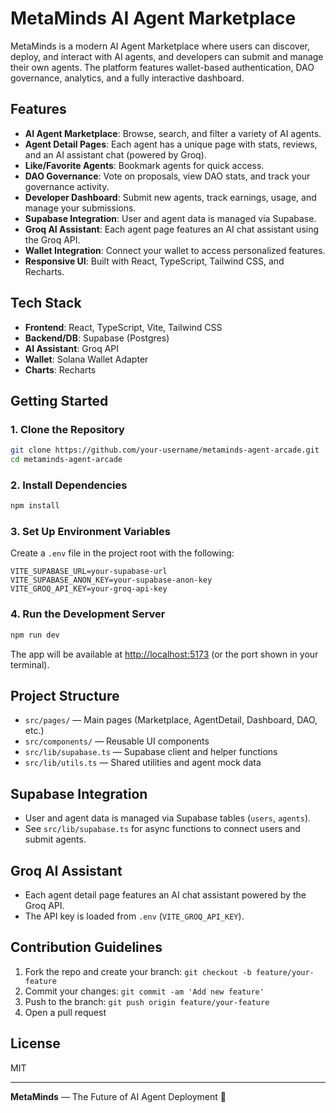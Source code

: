 # MetaMinds AI Agent Marketplace

MetaMinds is a modern AI Agent Marketplace where users can discover, deploy, and interact with AI agents, and developers can submit and manage their own agents. The platform features wallet-based authentication, DAO governance, analytics, and a fully interactive dashboard.

## Features
- **AI Agent Marketplace**: Browse, search, and filter a variety of AI agents.
- **Agent Detail Pages**: Each agent has a unique page with stats, reviews, and an AI assistant chat (powered by Groq).
- **Like/Favorite Agents**: Bookmark agents for quick access.
- **DAO Governance**: Vote on proposals, view DAO stats, and track your governance activity.
- **Developer Dashboard**: Submit new agents, track earnings, usage, and manage your submissions.
- **Supabase Integration**: User and agent data is managed via Supabase.
- **Groq AI Assistant**: Each agent page features an AI chat assistant using the Groq API.
- **Wallet Integration**: Connect your wallet to access personalized features.
- **Responsive UI**: Built with React, TypeScript, Tailwind CSS, and Recharts.

## Tech Stack
- **Frontend**: React, TypeScript, Vite, Tailwind CSS
- **Backend/DB**: Supabase (Postgres)
- **AI Assistant**: Groq API
- **Wallet**: Solana Wallet Adapter
- **Charts**: Recharts

## Getting Started

### 1. Clone the Repository
```bash
git clone https://github.com/your-username/metaminds-agent-arcade.git
cd metaminds-agent-arcade
```

### 2. Install Dependencies
```bash
npm install
```

### 3. Set Up Environment Variables
Create a `.env` file in the project root with the following:
```env
VITE_SUPABASE_URL=your-supabase-url
VITE_SUPABASE_ANON_KEY=your-supabase-anon-key
VITE_GROQ_API_KEY=your-groq-api-key
```

### 4. Run the Development Server
```bash
npm run dev
```

The app will be available at [http://localhost:5173](http://localhost:5173) (or the port shown in your terminal).

## Project Structure
- `src/pages/` — Main pages (Marketplace, AgentDetail, Dashboard, DAO, etc.)
- `src/components/` — Reusable UI components
- `src/lib/supabase.ts` — Supabase client and helper functions
- `src/lib/utils.ts` — Shared utilities and agent mock data

## Supabase Integration
- User and agent data is managed via Supabase tables (`users`, `agents`).
- See `src/lib/supabase.ts` for async functions to connect users and submit agents.

## Groq AI Assistant
- Each agent detail page features an AI chat assistant powered by the Groq API.
- The API key is loaded from `.env` (`VITE_GROQ_API_KEY`).

## Contribution Guidelines
1. Fork the repo and create your branch: `git checkout -b feature/your-feature`
2. Commit your changes: `git commit -am 'Add new feature'`
3. Push to the branch: `git push origin feature/your-feature`
4. Open a pull request

## License
MIT

---

**MetaMinds** — The Future of AI Agent Deployment 🚀 
